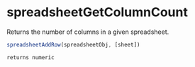 # spreadsheetGetColumnCount

Returns the number of columns in a given spreadsheet.

```javascript
spreadsheetAddRow(spreadsheetObj, [sheet])
```

```javascript
returns numeric
```
